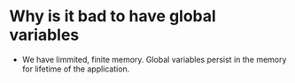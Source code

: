 # Why is it bad to have global variables

- We have limmited, finite memory. Global variables persist in the memory for lifetime of the application.
